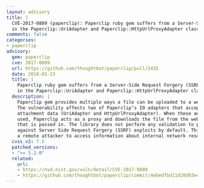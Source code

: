 ```yaml
---
layout: advisory
title: |
  CVE-2017-0889 (paperclip): Paperclip ruby gem suffers from a Server-Side Request Forgery (SSRF) vulnerability
  in the Paperclip::UriAdapter and Paperclip::HttpUrlProxyAdapter class.
comments: false
categories:
- paperclip
advisory:
  gem: paperclip
  cve: 2017-0889
  url: https://github.com/thoughtbot/paperclip/pull/2435
  date: 2018-01-23
  title: |
    Paperclip ruby gem suffers from a Server-Side Request Forgery (SSRF) vulnerability
    in the Paperclip::UriAdapter and Paperclip::HttpUrlProxyAdapter class.
  description: |
    Paperclip gem provides multiple ways a file can be uploaded to a web server.
    The vulnerability affects two of Paperclip’s IO adapters that accept URLs as
    attachment data (UriAdapter and HttpUrlProxyAdapter). When these adapters are
    used, Paperclip acts as a proxy and downloads the file from the website URI
    that is passed in. The library does not perform any validation to protect
    against Server Side Request Forgery (SSRF) exploits by default. This may allow
    a remote attacker to access information about internal network resources.
  cvss_v2: 7.5
  patched_versions:
  - ">= 5.2.0"
  related:
    url:
    - https://nvd.nist.gov/vuln/detail/CVE-2017-0889
    - https://github.com/thoughtbot/paperclip/commit/4ebedfbd11d20d03ed03a1274ed281eee62715d4
---
```

